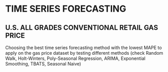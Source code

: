 # TIME SERIES FORECASTING
## U.S. ALL GRADES CONVENTIONAL RETAIL GAS PRICE 
Choosing the best time series forecasting method with the lowest MAPE to apply on the gas price dataset by testing different methods (check Random Walk, Holt-Winters, Poly-Seasonal Regression, ARIMA, Exponential Smoothing, TBATS, Seasonal Naive)
